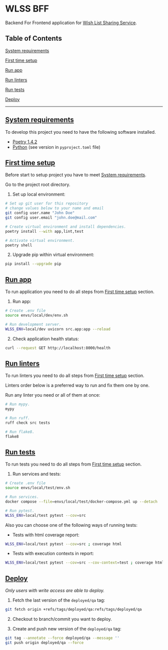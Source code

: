 # WLSS BFF

Backend For Frontend application for [Wish List Sharing Service](https://github.com/week-password/wisher).


## Table of Contents

[System requirements](#system-requirements)

[First time setup](#first-time-setup)

[Run app](#run-app)

[Run linters](#run-linters)

[Run tests](#run-tests)

[Deploy](#deploy)


***


## [System requirements](#table-of-contents)

To develop this project you need to have the following software installed.

- [Poetry 1.4.2](https://python-poetry.org/docs/)
- [Python](https://www.python.org/) (see version in `pyproject.toml` file)


## [First time setup](#table-of-contents)

Before start to setup project you have to meet [System requirements](#system-requirements).

Go to the project root directory.

1. Set up local environment:
```bash
# Set up git user for this repository
# change values below to your name and email
git config user.name "John Doe"
git config user.email "john.doe@mail.com"

# Create virtual environment and install dependencies.
poetry install --with app,lint,test

# Activate virtual environment.
poetry shell
```

2. Upgrade pip within virtual environment:
```bash
pip install --upgrade pip
```


## [Run app](#table-of-contents)

To run application you need to do all steps from [First time setup](#first-time-setup) section.

1. Run app:
```bash
# Create .env file
source envs/local/dev/env.sh

# Run development server.
WLSS_ENV=local/dev uvicorn src.app:app --reload
```

2. Check application health status:
```bash
curl --request GET http://localhost:8000/health
```


## [Run linters](#table-of-contents)

To run linters you need to do all steps from [First time setup](#first-time-setup) section.

Linters order below is a preferred way to run and fix them one by one.

Run any linter you need or all of them at once:
```bash
# Run mypy.
mypy

# Run ruff.
ruff check src tests

# Run flake8.
flake8
```


## [Run tests](#table-of-contents)

To run tests you need to do all steps from [First time setup](#first-time-setup) section.

1. Run services and tests:
```bash
# Create .env file
source envs/local/test/env.sh

# Run services.
docker compose --file=envs/local/test/docker-compose.yml up --detach

# Run pytest.
WLSS_ENV=local/test pytest --cov=src
```

Also you can choose one of the following ways of running tests:

- Tests with html coverage report:
```bash
WLSS_ENV=local/test pytest --cov=src ; coverage html
```

- Tests with execution contexts in report:
```bash
WLSS_ENV=local/test pytest --cov=src --cov-context=test ; coverage html --show-contexts --no-skip-covered
```


## [Deploy](#table-of-contents)

_Only users with write access are able to deploy._

1. Fetch the last version of the `deployed/qa` tag:
```bash
git fetch origin +refs/tags/deployed/qa:refs/tags/deployed/qa
```

2. Checkout to branch/commit you want to deploy.

3. Create and push new version of the `deployed/qa` tag:
```bash
git tag --annotate --force deployed/qa --message ''
git push origin deployed/qa --force
```
